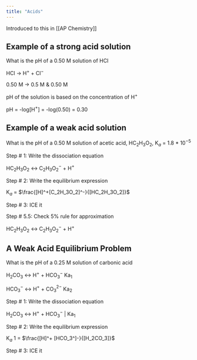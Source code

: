 ```yaml
---
title: "Acids"
---
```


Introduced to this in [[AP Chemistry]]

## Example of a strong acid solution

What is the pH of a 0.50 M solution of HCl

HCl $\rightarrow$ H$^+$ + Cl$^-$

0.50 M -> 0.5 M & 0.50 M

pH of the solution is based on the concentration of H$^+$ 

pH = -log\[H$^+$] = -log(0.50) = 0.30

## Example of a weak acid solution

What is the pH of a 0.50 M solution of acetic acid, HC$_2$H$_3$O$_2$, K$_a$ = 1.8 * 10$^{-5}$ 

Step # 1: Write the dissociation equation

HC$_2$H$_3$O$_2$ $\leftrightarrow$ C$_2$H$_3$O$_2^-$ + H$^+$

Step # 2: Write the equilibrium expression

K$_a$ = $\frac{[H]^+[C_2H_3O_2]^-}{[HC_2H_3O_2]}$

Step # 3: ICE it

Step # 5.5: Check 5% rule for approximation

HC$_2$H$_3$O$_2$ $\leftrightarrow$ C$_2$H$_3$O$_2^-$ + H$^+$

## A Weak Acid Equilibrium Problem

What is the pH of a 0.25 M solution of carbonic acid

H$_2$CO$_3$ $\leftrightarrow$ H$^+$ + HCO$_3^-$ Ka$_1$

HCO$_3^-$ $\leftrightarrow$ H$^+$ + CO$_3^{2-}$ Ka$_2$

Step # 1: Write the dissociation equation

H$_2$CO$_3$ $\leftrightarrow$ H$^+$ + HCO$_3^-$ | Ka$_1$

Step # 2: Write the equilibrium expression

K$_a$ 1 =  $\frac{[H]^+ [HCO_3^]-}{[H_2CO_3]}$ 

Step # 3: ICE it